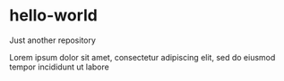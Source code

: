 # hello-world
Just another repository

Lorem ipsum dolor sit amet, consectetur adipiscing elit, sed do eiusmod tempor incididunt ut labore 
